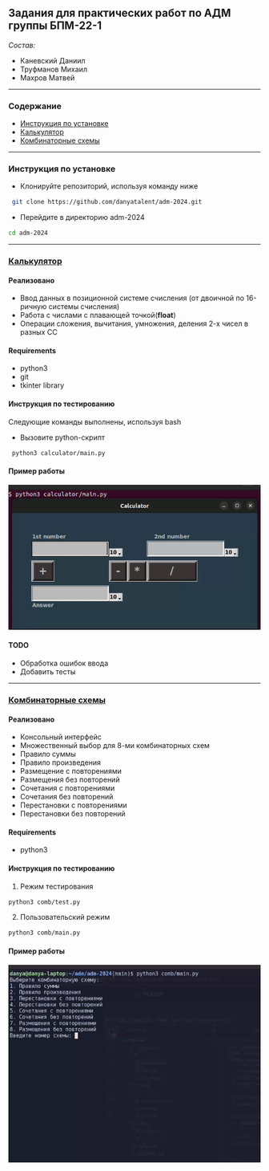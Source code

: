 ## Задания для практических работ по АДМ группы БПМ-22-1
*Состав:*
* Каневский Даниил
* Труфманов Михаил
* Махров Матвей
---
### Содержание
* [Инструкция по установке](#инструкция-по-установке)
* [Калькулятор](#калькулятор)
* [Комбинаторные схемы](#комбинаторные-схемы)
---
### Инструкция по установке

- Клонируйте репозиторий, используя команду ниже
```bash
 git clone https://github.com/danyatalent/adm-2024.git
```
- Перейдите в директорию adm-2024
```bash
cd adm-2024
```
---
### [Калькулятор](calculator/main.py)
#### Реализовано
- Ввод данных в позиционной системе счисления (от двоичной по 16-ричную системы счисления)
- Работа с числами с плавающей точкой(**float**)
- Операции сложения, вычитания, умножения, деления 2-х чисел в разных СС

#### Requirements
- python3
- git
- tkinter library

#### Инструкция по тестированию
Следующие команды выполнены, используя bash

- Вызовите python-скрипт

```bash
 python3 calculator/main.py
```

#### Пример работы

![Видео](imgs/screen.gif)

#### TODO
- Обработка ошибок ввода
- Добавить тесты

---

### [Комбинаторные схемы](comb/test.py)
#### Реализовано
* Консольный интерфейс
* Множественный выбор для 8-ми комбинаторных схем
* Правило суммы
* Правило произведения
* Размещение с повторениями
* Размещения без повторений
* Сочетания с повторениями
* Сочетания без повторений
* Перестановки с повторениями
* Перестановки без повторений

#### Requirements
* python3

#### Инструкция по тестированию
1. Режим тестирования 

```bash
python3 comb/test.py
```

2. Пользовательский режим

```bash
python3 comb/main.py
```

#### Пример работы
![comb](imgs/comb.gif)